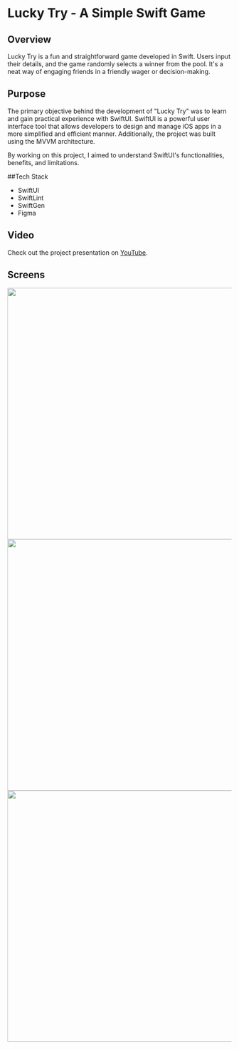 # Lucky Try - A Simple Swift Game

## Overview
Lucky Try is a fun and straightforward game developed in Swift. Users input their details, and the game randomly selects a winner from the pool. It's a neat way of engaging friends in a friendly wager or decision-making.

## Purpose
The primary objective behind the development of "Lucky Try" was to learn and gain practical experience with SwiftUI. SwiftUI is a powerful user interface tool that allows developers to design and manage iOS apps in a more simplified and efficient manner. Additionally, the project was built using the MVVM architecture.
  
By working on this project, I aimed to understand SwiftUI's functionalities, benefits, and limitations.

##Tech Stack
- SwiftUI
- SwiftLint
- SwiftGen
- Figma

## Video
Check out the project presentation on [YouTube](https://youtube.com/shorts/Y5xUdam9njM?feature=share).

## Screens
<img width="565"  src="https://github.com/MaciejDubowik/lucky-try/assets/77201172/cdcc5144-f433-4a90-88c9-35bb8ccba595">
<img width="565"  src="https://github.com/MaciejDubowik/lucky-try/assets/77201172/5bd55d40-ceee-49ff-864e-f9895a0b9354">
<img width="565"  src="https://github.com/MaciejDubowik/lucky-try/assets/77201172/a5b96808-18be-4033-80fd-6a5fd9b93ed3">

